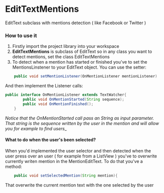 EditTextMentions
================

EditText subclass with mentions detection ( like Facebook or Twitter )

### How to use it
1. Firstly import the project library into your workspace 
2. **EditTextMentions** is subclass of EditText so in any class you want to detect mentions, set the class EditTextMentions
3. To detect when a mention has started or finished you've to set the MentionsLinstener to your EditText object. You can use the setter:

```java
	public void setMentionListener(OnMentionListener mentionListener)
```
And then implement the Listener calls:

```java
public interface OnMentionListener extends TextWatcher{
		public void OnMentionStarted(String sequence);
		public void OnMentionFinished();
	}
```
_Notice that the OnMentionStarted call pass an String as input parameter. That string is the sequence written by the user in the mention and will allow you for example to find users__

#### What to do when the user's been selected?
When you'd implemented the user selector and then detected when the user press over an user ( for example from a ListView ) you've to overwrite currently writen mention in the MentionEditText. To do that you've a method:

```java
	public void setSelectedMention(String mention){
```

That overwrite the current mention text with the one selected by the user

